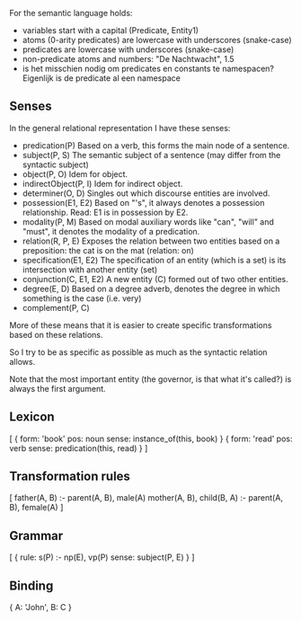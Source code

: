 For the semantic language holds:
 
 * variables start with a capital (Predicate, Entity1)
 * atoms (0-arity predicates) are lowercase with underscores (snake-case)
 * predicates are lowercase with underscores (snake-case)
 * non-predicate atoms and numbers: "De Nachtwacht", 1.5
 * is het misschien nodig om predicates en constants te namespacen? Eigenlijk is de predicate al een namespace

## Senses

In the general relational representation I have these senses:

 * predication(P)           Based on a verb, this forms the main node of a sentence.
 * subject(P, S)            The semantic subject of a sentence (may differ from the syntactic subject)
 * object(P, O)             Idem for object.
 * indirectObject(P, I)     Idem for indirect object.
 * determiner(O, D)         Singles out which discourse entities are involved.
 * possession(E1, E2)       Based on "'s", it always denotes a possession relationship. Read: E1 is in possession by E2.
 * modality(P, M)           Based on modal auxiliary words like "can", "will" and "must", it denotes the modality of a predication.
 * relation(R, P, E)        Exposes the relation between two entities based on a preposition: the cat is on the mat (relation: on)
 * specification(E1, E2)    The specification of an entity (which is a set) is its intersection with another entity (set) 
 * conjunction(C, E1, E2)   A new entity (C) formed out of two other entities.
 * degree(E, D)             Based on a degree adverb, denotes the degree in which something is the case (i.e. very)
 * complement(P, C)

More of these means that it is easier to create specific transformations based on these relations.

So I try to be as specific as possible as much as the syntactic relation allows.

Note that the most important entity (the governor, is that what it's called?) is always the first argument.

## Lexicon
 
[
    {
        form: 'book'
        pos: noun
        sense: instance_of(this, book)
    }
    {
        form: 'read'
        pos: verb
        sense: predication(this, read)
    }
] 
 
## Transformation rules

[
    father(A, B) :- parent(A, B), male(A)
    mother(A, B), child(B, A) :- parent(A, B), female(A)
]

## Grammar

[
    {
        rule: s(P) :- np(E), vp(P)
        sense: subject(P, E)
    }
]

## Binding

{
    A: 'John',
    B: C 
}
